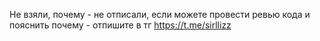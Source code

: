 Не взяли, почему - не отписали, если можете провести ревью кода и пояснить почему - отпишите в тг https://t.me/sirllizz
